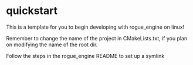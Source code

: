 # quickstart
This is a template for you to begin developing with rogue_engine on linux!

Remember to change the name of the project in CMakeLists.txt, if you plan on modifying the name of the root dir.

Follow the steps in the rogue_engine README to set up a symlink

